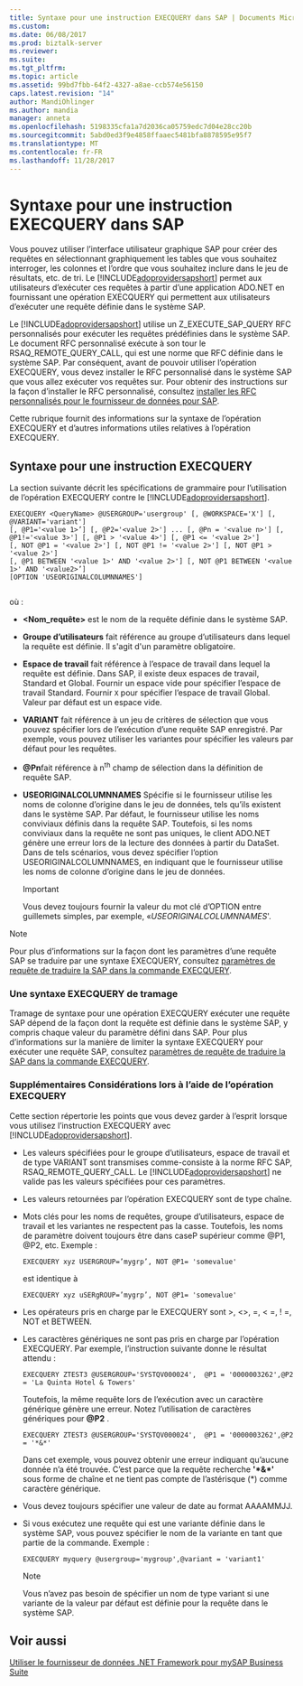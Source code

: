 ```yaml
---
title: Syntaxe pour une instruction EXECQUERY dans SAP | Documents Microsoft
ms.custom: 
ms.date: 06/08/2017
ms.prod: biztalk-server
ms.reviewer: 
ms.suite: 
ms.tgt_pltfrm: 
ms.topic: article
ms.assetid: 99bd7fbb-64f2-4327-a8ae-ccb574e56150
caps.latest.revision: "14"
author: MandiOhlinger
ms.author: mandia
manager: anneta
ms.openlocfilehash: 5198335cfa1a7d2036ca05759edc7d04e28cc20b
ms.sourcegitcommit: 5abd0ed3f9e4858ffaaec5481bfa8878595e95f7
ms.translationtype: MT
ms.contentlocale: fr-FR
ms.lasthandoff: 11/28/2017
---
```

# <a name="syntax-for-an-execquery-statement-in-sap"></a>Syntaxe pour une instruction EXECQUERY dans SAP
Vous pouvez utiliser l’interface utilisateur graphique SAP pour créer des requêtes en sélectionnant graphiquement les tables que vous souhaitez interroger, les colonnes et l’ordre que vous souhaitez inclure dans le jeu de résultats, etc. de tri. Le [!INCLUDE[adoprovidersapshort](../../includes/adoprovidersapshort-md.md)] permet aux utilisateurs d’exécuter ces requêtes à partir d’une application ADO.NET en fournissant une opération EXECQUERY qui permettent aux utilisateurs d’exécuter une requête définie dans le système SAP.  
  
 Le [!INCLUDE[adoprovidersapshort](../../includes/adoprovidersapshort-md.md)] utilise un Z_EXECUTE_SAP_QUERY RFC personnalisés pour exécuter les requêtes prédéfinies dans le système SAP. Le document RFC personnalisé exécute à son tour le RSAQ_REMOTE_QUERY_CALL, qui est une norme que RFC définie dans le système SAP. Par conséquent, avant de pouvoir utiliser l’opération EXECQUERY, vous devez installer le RFC personnalisé dans le système SAP que vous allez exécuter vos requêtes sur. Pour obtenir des instructions sur la façon d’installer le RFC personnalisé, consultez [installer les RFC personnalisés pour le fournisseur de données pour SAP](../../adapters-and-accelerators/adapter-sap/install-custom-rfcs-for-the-data-provider-for-sap.md).  
  
 Cette rubrique fournit des informations sur la syntaxe de l’opération EXECQUERY et d’autres informations utiles relatives à l’opération EXECQUERY.  
  
## <a name="syntax-for-an-execquery-statement"></a>Syntaxe pour une instruction EXECQUERY  
 La section suivante décrit les spécifications de grammaire pour l’utilisation de l’opération EXECQUERY contre le [!INCLUDE[adoprovidersapshort](../../includes/adoprovidersapshort-md.md)].  
  
```  
EXECQUERY <QueryName> @USERGROUP='usergroup' [, @WORKSPACE='X'] [, @VARIANT='variant']   
[, @P1='<value 1>’] [, @P2='<value 2>'] ... [, @Pn = '<value n>'] [, @P1!='<value 3>'] [, @P1 > '<value 4>'] [, @P1 <= '<value 2>']   
[, NOT @P1 = '<value 2>'] [, NOT @P1 != '<value 2>'] [, NOT @P1 > '<value 2>']   
[, @P1 BETWEEN '<value 1>' AND '<value 2>'] [, NOT @P1 BETWEEN '<value 1>' AND '<value2>’]  
[OPTION 'USEORIGINALCOLUMNNAMES']  
  
```  
  
 où :  
  
-   **\<Nom_requête\>**  est le nom de la requête définie dans le système SAP.  
  
-   **Groupe d’utilisateurs** fait référence au groupe d’utilisateurs dans lequel la requête est définie. Il s'agit d'un paramètre obligatoire.  
  
-   **Espace de travail** fait référence à l’espace de travail dans lequel la requête est définie. Dans SAP, il existe deux espaces de travail, Standard et Global. Fournir un espace vide pour spécifier l’espace de travail Standard. Fournir `X` pour spécifier l’espace de travail Global. Valeur par défaut est un espace vide.  
  
-   **VARIANT** fait référence à un jeu de critères de sélection que vous pouvez spécifier lors de l’exécution d’une requête SAP enregistré. Par exemple, vous pouvez utiliser les variantes pour spécifier les valeurs par défaut pour les requêtes.  
  
-   **@Pn**fait référence à n<sup>th</sup> champ de sélection dans la définition de requête SAP.  
  
-   **USEORIGINALCOLUMNNAMES** Spécifie si le fournisseur utilise les noms de colonne d’origine dans le jeu de données, tels qu’ils existent dans le système SAP. Par défaut, le fournisseur utilise les noms conviviaux définis dans la requête SAP. Toutefois, si les noms conviviaux dans la requête ne sont pas uniques, le client ADO.NET génère une erreur lors de la lecture des données à partir du DataSet. Dans de tels scénarios, vous devez spécifier l’option USEORIGINALCOLUMNNAMES, en indiquant que le fournisseur utilise les noms de colonne d’origine dans le jeu de données.  
  
    > [!IMPORTANT]
    >  Vous devez toujours fournir la valeur du mot clé d’OPTION entre guillemets simples, par exemple, «*USEORIGINALCOLUMNNAMES*'.  
  
> [!NOTE]
>  Pour plus d’informations sur la façon dont les paramètres d’une requête SAP se traduire par une syntaxe EXECQUERY, consultez [paramètres de requête de traduire la SAP dans la commande EXECQUERY](../../adapters-and-accelerators/adapter-sap/translate-sap-query-parameters-into-execquery-command.md).  
  
### <a name="framing-an-execquery-syntax"></a>Une syntaxe EXECQUERY de tramage  
 Tramage de syntaxe pour une opération EXECQUERY exécuter une requête SAP dépend de la façon dont la requête est définie dans le système SAP, y compris chaque valeur du paramètre défini dans SAP. Pour plus d’informations sur la manière de limiter la syntaxe EXECQUERY pour exécuter une requête SAP, consultez [paramètres de requête de traduire la SAP dans la commande EXECQUERY](../../adapters-and-accelerators/adapter-sap/translate-sap-query-parameters-into-execquery-command.md).  
  
### <a name="additional-considerations-while-using-the-execquery-operation"></a>Supplémentaires Considérations lors à l’aide de l’opération EXECQUERY  
 Cette section répertorie les points que vous devez garder à l’esprit lorsque vous utilisez l’instruction EXECQUERY avec [!INCLUDE[adoprovidersapshort](../../includes/adoprovidersapshort-md.md)].  
  
-   Les valeurs spécifiées pour le groupe d’utilisateurs, espace de travail et de type VARIANT sont transmises comme-consiste à la norme RFC SAP, RSAQ_REMOTE_QUERY_CALL. Le [!INCLUDE[adoprovidersapshort](../../includes/adoprovidersapshort-md.md)] ne valide pas les valeurs spécifiées pour ces paramètres.  
  
-   Les valeurs retournées par l’opération EXECQUERY sont de type chaîne.  
  
-   Mots clés pour les noms de requêtes, groupe d’utilisateurs, espace de travail et les variantes ne respectent pas la casse. Toutefois, les noms de paramètre doivent toujours être dans caseP supérieur comme @P1, @P2, etc. Exemple :  
  
    ```  
    EXECQUERY xyz USERGROUP=’mygrp’, NOT @P1= 'somevalue'  
    ```  
  
     est identique à  
  
    ```  
    EXECQUERY xyz uSERgROUP=’mygrp’, NOT @P1= 'somevalue'  
    ```  
  
-   Les opérateurs pris en charge par le EXECQUERY sont >, <>, =, < =, ! =, NOT et BETWEEN.  
  
-   Les caractères génériques ne sont pas pris en charge par l’opération EXECQUERY. Par exemple, l’instruction suivante donne le résultat attendu :  
  
    ```  
    EXECQUERY ZTEST3 @USERGROUP='SYSTQV000024',  @P1 = '0000003262',@P2 = 'La Quinta Hotel & Towers'  
    ```  
  
     Toutefois, la même requête lors de l’exécution avec un caractère générique génère une erreur. Notez l’utilisation de caractères génériques pour  **@P2** .  
  
    ```  
    EXECQUERY ZTEST3 @USERGROUP='SYSTQV000024',  @P1 = '0000003262',@P2 = '*&*'  
    ```  
  
     Dans cet exemple, vous pouvez obtenir une erreur indiquant qu’aucune donnée n’a été trouvée. C’est parce que la requête recherche **'\*&\*'** sous forme de chaîne et ne tient pas compte de l’astérisque (*) comme caractère générique.  
  
-   Vous devez toujours spécifier une valeur de date au format AAAAMMJJ.  
  
-   Si vous exécutez une requête qui est une variante définie dans le système SAP, vous pouvez spécifier le nom de la variante en tant que partie de la commande. Exemple :  
  
    ```  
    EXECQUERY myquery @usergroup='mygroup',@variant = 'variant1'  
    ```  
  
    > [!NOTE]
    >  Vous n’avez pas besoin de spécifier un nom de type variant si une variante de la valeur par défaut est définie pour la requête dans le système SAP.  
  
## <a name="see-also"></a>Voir aussi  
 [Utiliser le fournisseur de données .NET Framework pour mySAP Business Suite](../../adapters-and-accelerators/adapter-sap/use-the-net-framework-data-provider-for-mysap-business-suite.md)